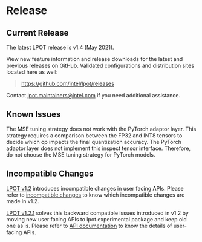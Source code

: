 Release
=======

## Current Release

The latest LPOT release is v1.4 (May 2021).

View new feature information and release downloads for the latest and previous releases on GitHub. Validated configurations and distribution sites located here as well:

> <https://github.com/intel/lpot/releases>

Contact <lpot.maintainers@intel.com> if you need additional assistance.

## Known Issues

The MSE tuning strategy does not work with the PyTorch adaptor layer. This strategy requires a comparison between the FP32 and INT8 tensors to decide which op impacts the final quantization accuracy. The PyTorch adaptor layer does not implement this inspect tensor interface. Therefore, do not choose the MSE tuning strategy for PyTorch models.

## Incompatible Changes

[LPOT v1.2](https://github.com/intel/lpot/tree/v1.2) introduces incompatible changes in user facing APIs. Please refer to [incompatible changes](./docs/incompatible_changes.md) to know which incompatible changes are made in v1.2.

[LPOT v1.2.1](https://github.com/intel/lpot/tree/v1.2.1) solves this backward compatible issues introduced in v1.2 by moving new user facing APIs to lpot.experimental package and keep old one as is. Please refer to [API documentation](/api-documentation/api-introduction.md) to know the details of user-facing APIs.


